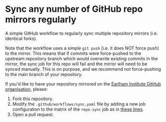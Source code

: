 # Sync any number of GitHub repo mirrors regularly

A simple GitHub workflow to regularly sync multiple repository mirrors (i.e. identical forks).

Note that the workflow uses a simple `git push` (i.e. it does NOT force push) to the mirror.
This means that if commits were force-pushed to the upstream repository branch which would overwrite existing commits in the mirror, the sync job for this repo will fail and the mirror will need to be synced manually.
This is on purpose, and we recommend not force-pushing to the main branch of your repository.

If you'd like to have your repository mirrored on the [Earlham Institute GitHub organisation](https://github.com/TGAC),
please:
1. Fork this repository.
2. Modify the `.github/workflows/sync.yaml` file by adding a new job configuration to the matrix of the `repo-sync` job
as in [these lines](https://github.com/TGAC/reposyncer/blob/main/.github/workflows/sync.yaml#L13-L15).
3. Open a pull request.
